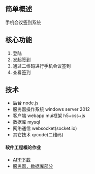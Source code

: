 ## 简单概述
手机会议签到系统

## 核心功能
1. 登陆
2. 发起签到
3. 通过二维码进行手机会议签到
4. 查看签到

## 技术
+ 后台 node.js
+ 服务器操作系统 windows server 2012
+ 客户端  webapp mui框架 h5+css+js
+ 数据库 mysql
+ 网络通信 websocket(socket.io)
+ 其它技术 qrcode(二维码)


#### 软件工程概论作业
+ [APP下载](http://tangchuan.xyz/)
+ [服务器，数据库部分](https://github.com/JLUtangchuan/server)
